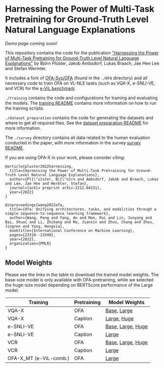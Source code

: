 # Harnessing the Power of Multi-Task Pretraining for Ground-Truth Level Natural Language Explanations

_Demo page coming soon!_

This repository contains the code for the publication ["Harnessing the Power of Multi-Task Pretraining for Ground-Truth 
Level Natural Language Explanations"](https://arxiv.org/abs/2212.04231) by Björn Plüster, Jakob Ambsdorf, Lukas Braach, Jae Hee Lee and Stefan Wermter.

It includes a fork of [OFA-Sys/OFA](https://github.com/OFA-Sys/OFA) (found in the `./OFA` directory) and all necessary code to train OFA on VL-NLE tasks (such as VQA-X, e-SNLI-VE, and VCR) for the [e-ViL benchmark](https://github.com/maximek3/e-ViL).

`./training` contains the code and configurations for training and evaluating the models. The
[training README](./training/Training.md) contains more information on how to run the training scripts.

`./dataset_preparation` contains the code for generating the datasets and where to get all required files.
See the [dataset preparation README](./dataset_preparation/Datasets.md) for more information.

The `./survey` directory contains all data related to the human evaluation conducted in the paper, with more information in the survey [survey README](./survey/Survey.md).

If you are using OFA-X in your work, please consider citing:

```
@article{pluster2022harnessing,
  title={Harnessing the Power of Multi-Task Pretraining for Ground-Truth Level Natural Language Explanations},
  author={Pl{\"u}ster, Bj{\"o}rn and Ambsdorf, Jakob and Braach, Lukas and Lee, Jae Hee and Wermter, Stefan},
  journal={arXiv preprint arXiv:2212.04231},
  year={2022}
}

@inproceedings{wang2022ofa,
  title={Ofa: Unifying architectures, tasks, and modalities through a simple sequence-to-sequence learning framework},
  author={Wang, Peng and Yang, An and Men, Rui and Lin, Junyang and Bai, Shuai and Li, Zhikang and Ma, Jianxin and Zhou, Chang and Zhou, Jingren and Yang, Hongxia},
  booktitle={International Conference on Machine Learning},
  pages={23318--23340},
  year={2022},
  organization={PMLR}
}
```

## Model Weights

Please see the links in the table to download the trained model weights. The base-size model is only available with OFA-pretraining, while we selected the huge-size model depending on BERTScore performance of the Large model.

| Training               | Pretraining | Model Weights                                                                                                                                                                                                                                                                                |
|------------------------|-------------|----------------------------------------------------------------------------------------------------------------------------------------------------------------------------------------------------------------------------------------------------------------------------------------------|
| VQA-X                  | OFA         | [Base](https://drive.google.com/file/d/1Sw1I_4L0cZbaglZ4ZotsqB8tRSJ_-hqB/view?usp=sharing), [Large](https://drive.google.com/file/d/1g1CascIuRhTVFzPd2kE1DhNfnf3j7hZf/view?usp=share_link)                                                                                                   |
| VQA-X                  | Caption     | [Large](https://drive.google.com/file/d/1MP-QWl9rTUC4xk8VZ8DdXLkPoEta83B-/view?usp=share_link), [Huge](https://drive.google.com/file/d/19iJ-722TBfo7NZvRunBK4MDD3dVxIkeC/view?usp=share_link)                                                                                                |
| e-SNLI-VE              | OFA         | [Base](https://drive.google.com/file/d/1Kf-qJ3pVHSgkUFSjlwZwBc8XBQMn_WKN/view?usp=share_link), [Large](https://drive.google.com/file/d/1WUu88G5Bm94Yyx--Tkoq2lo_qBD0T9uW/view?usp=share_link), [Huge](https://drive.google.com/file/d/13H4NUoNfcrfo85STjdfxY2S2t7oE8Z7o/view?usp=share_link) |
| e-SNLI-VE              | Caption     | [Large](https://drive.google.com/file/d/1WHkDREL0jpMnyHtxOcrfw0q97x-2kSeX/view?usp=share_link)                                                                                                                                                                                               |
| VCR                    | OFA         | [Base](https://drive.google.com/file/d/1iApz-0mj_i4I3senPxUIPfsZvUqZWA_6/view?usp=share_link), [Large](https://drive.google.com/file/d/19CaqUcLWmEkKxb2bZMV0oqMRhrBK0QdJ/view?usp=share_link), [Huge](https://drive.google.com/file/d/133Dl851hXN2F2z1m3_RhEOeJmCiUJI4Q/view?usp=share_link) |
| VCR                    | Caption     | [Large](https://drive.google.com/file/d/1P4IrLOYEcp35WfG3NhV0Q6td4PLLYpqA/view?usp=share_link)                                                                                                                                                                                               |
| OFA-X_MT (e-ViL-comb.) | OFA         | [Large](https://drive.google.com/file/d/1lpuxBSdzTgn3cKP-Qsk_GqL8j0Mar4jW/view?usp=share_link)                                                                                                                                                                                               |
